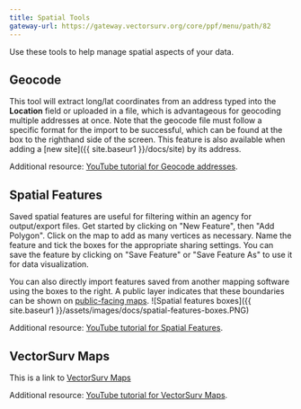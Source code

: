 ```yaml
---
title: Spatial Tools
gateway-url: https://gateway.vectorsurv.org/core/ppf/menu/path/82
---
```


Use these tools to help manage spatial aspects of your data.

## Geocode

This tool will extract long/lat coordinates from an address typed into the **Location** field or uploaded in a file, which is advantageous for geocoding multiple addresses at once. Note that the geocode file must follow a specific format for the import to be successful, which can be found at the box to the righthand side of the screen. This feature is also available when adding a [new site]({{ site.baseur1 }}/docs/site) by its address.

Additional resource: [YouTube tutorial for Geocode addresses](https://youtu.be/EDUKRl5R6OQ).

## Spatial Features

Saved spatial features are useful for filtering within an agency for output/export files. Get started by clicking on "New Feature", then "Add Polygon". Click on the map to add as many vertices as necessary. Name the feature and tick the boxes for the appropriate sharing settings. You can save the feature by clicking on "Save Feature" or "Save Feature As" to use it for data visualization.

You can also directly import features saved from another mapping software using the boxes to the right. A public layer indicates that these boundaries can be shown on [public-facing maps](https://maps.vectorsurv.org).
![Spatial features boxes]({{ site.baseur1 }}/assets/images/docs/spatial-features-boxes.PNG)

Additional resource: [YouTube tutorial for Spatial Features](https://youtu.be/fRVElYGjY9w?).

## VectorSurv Maps

This is a link to [VectorSurv Maps](https://maps.vectorsurv.org)

Additional resource: [YouTube tutorial for VectorSurv Maps](https://youtu.be/b1TPeGtWme4).
